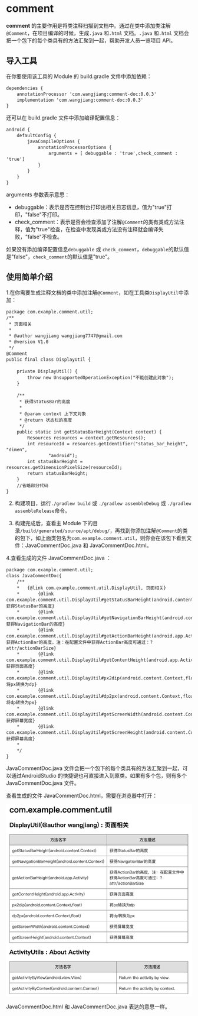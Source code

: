 # comment
**comment** 的主要作用是将类注释扫描到文档中。通过在类中添加类注解`@Comment`，在项目编译的时候，生成`.java` 和`.html` 文档。`.java` 和`.html` 文档会把一个包下的每个类具有的方法汇聚到一起，帮助开发人员一览项目 API。

## 导入工具
在你要使用该工具的 Module 的 build.gradle 文件中添加依赖：

```
dependencies {
    annotationProcessor 'com.wangjiang:comment-doc:0.0.3'
    implementation 'com.wangjiang:comment-doc:0.0.3'
}
```

还可以在 build.gradle 文件中添加编译配置信息：

```
android {
    defaultConfig {
        javaCompileOptions {
            annotationProcessorOptions {
                arguments = [ debuggable : 'true',check_comment : 'true']
            }
        }
    }
}
```
arguments 参数表示意思：

 - debuggable：表示是否在控制台打印出相关日志信息，值为"true"打印，"false"不打印。
 - check_comment：表示是否会检查添加了注解`@Comment`的类有类或方法注释，值为"true"检查，在检查中发现类或方法没有注释就会编译失败，"false"不检查。

如果没有添加编译配置信息`debuggable` 或 `check_comment`，`debuggable`的默认值是"false"，`check_comment`的默认值是"true"。

## 使用简单介绍
1.在你需要生成注释文档的类中添加注解`@Comment`，如在工具类`DisplayUtil`中添加：

```
package com.example.comment.util;
/**
 * 页面相关
 *
 * @author wangjiang wangjiang7747@gmail.com
 * @version V1.0
 */
@Comment
public final class DisplayUtil {

    private DisplayUtil() {
        throw new UnsupportedOperationException("不能创建此对象");
    }

    /**
     * 获得StatusBar的高度
     *
     * @param context 上下文对象
     * @return 状态栏的高度
     */
    public static int getStatusBarHeight(Context context) {
        Resources resources = context.getResources();
        int resourceId = resources.getIdentifier("status_bar_height", "dimen",
                "android");
        int statusBarHeight = resources.getDimensionPixelSize(resourceId);
        return statusBarHeight;
    }
    //省略部分代码
}

```

2. 构建项目，运行`./gradlew build` 或 `./gradlew assembleDebug` 或 `./gradlew assembleRelease`命令。

3. 构建完成后，查看主 Module 下的目录`/build/generated/source/apt/debug/`，再找到你添加注解`@Comment`的类的包下，如上面类包名为`com.example.comment.util`，则你会在该包下看到文件：JavaCommentDoc.java 和 JavaCommentDoc.html。

4.查看生成的文件 JavaCommentDoc.java ：

```
package com.example.comment.util;
class JavaCommentDoc{
	/**
	*	{@link com.example.comment.util.DisplayUtil, 页面相关}
	*		{@link com.example.comment.util.DisplayUtil#getStatusBarHeight(android.content.Context), 获得StatusBar的高度}
	*		{@link com.example.comment.util.DisplayUtil#getNavigationBarHeight(android.content.Context), 获得NavigationBar的高度}
	*		{@link com.example.comment.util.DisplayUtil#getActionBarHeight(android.app.Activity), 获得ActionBar的高度，注：在配置文件中获得ActionBar高度可通过：?attr/actionBarSize}
	*		{@link com.example.comment.util.DisplayUtil#getContentHeight(android.app.Activity), 获得页面高度}
	*		{@link com.example.comment.util.DisplayUtil#px2dip(android.content.Context,float), 将px转换为dp}
	*		{@link com.example.comment.util.DisplayUtil#dp2px(android.content.Context,float), 将dp转换为px}
	*		{@link com.example.comment.util.DisplayUtil#getScreenWidth(android.content.Context), 获得屏幕宽度}
	*		{@link com.example.comment.util.DisplayUtil#getScreenHeight(android.content.Context), 获得屏幕高度}
	*
	*/
}
```
JavaCommentDoc.java 文件会把一个包下的每个类具有的方法汇聚到一起，可以通过AndroidStudio 的快捷键也可直接进入到原类。如果有多个包，则有多个JavaCommentDoc.java 文件。

查看生成的文件 JavaCommentDoc.html，需要在浏览器中打开：

![HTML 图片](JavaCommentDoc-html.png)


JavaCommentDoc.html 和 JavaCommentDoc.java 表达的意思一样。

